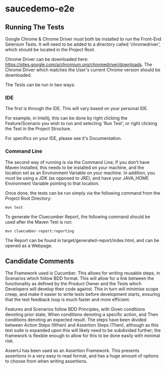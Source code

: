 # saucedemo-e2e

## Running The Tests
Google Chrome & Chrome Driver must both be installed to run the Front-End Selenium Tests. It will need to be added to a directory called 'chromedriver', which should be located in the Project Root.

Chrome Driver can be downloaded here: https://sites.google.com/a/chromium.org/chromedriver/downloads. The Chrome Driver which matches the User's current Chrome version should be downloaded.

The Tests can be run in two ways:

### IDE
The first is through the IDE. This will vary based on your personal IDE.

For example, in Intellij, this can be done by right clicking the Feature/Scenario you wish to run and selecting 'Run Test', or right clicking the Test in the Project Structure.

For specifics on your IDE, please see it's Documentation.

### Command Line
The second way of running is via the Command Line; If you don't have Maven Installed, this needs to be installed on your machine, and the location set as an Environment Variable on your machine. In addition, you must be using a JDK (as opposed to JRE), and have your JAVA_HOME Environment Variable pointing to that location.

Once done, the tests can be run simply via the following command from the Project Root Directory:

```shell script
mvn test
```

To generate the Cluecumber Report, the following command should be used after the Maven Test is run:

```shell script
mvn cluecumber-report:reporting
```

The Report can be found in target/generated-report/index.html, and can be opened as a Webpage.

## Candidate Comments

The Framework used is Cucumber. This allows for writing reusable steps, in Scenarios which follow BDD format. This will allow for a link between the functionality as defined by the Product Owner and the Tests which Developers will develop their code against. This in turn will minimise scope creep, and make it easier to write tests before development starts, ensuring that the test feedback loop is much faster and more efficient.

Features and Scenarios follow BDD Principles, with Given conditions denoting prior state, When conditions denoting a specific action, and Then conditions denoting an expected result. The steps have been divided between Action Steps (When) and Assertion Steps (Then), although as this test suite is expanded upon this will likely need to be subdivided further; the framework is flexible enough to allow for this to be done easily with minimal risk.

AssertJ has been used as an Assertion Framework. This presents assertions in a very easy to read format, and has a huge amount of options to choose from when writing assertions.